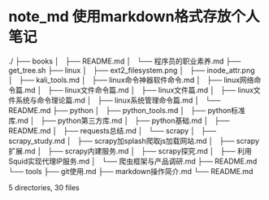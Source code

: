 # note_md 使用markdown格式存放个人笔记
./
├── books
│   ├── README.md
│   └── 程序员的职业素养.md
├── get_tree.sh
├── linux
│   ├── ext2_filesystem.png
│   ├── inode_attr.png
│   ├── kali_tools.md
│   ├── linux命令神器软件命令.md
│   ├── linux网络命令篇.md
│   ├── linux文件命令篇.md
│   ├── linux文件篇.md
│   ├── linux文件系统与命令理论篇.md
│   ├── linux系统管理命令篇.md
│   └── README.md
├── python
│   ├── python_tools.md
│   ├── python标准库.md
│   ├── python第三方库.md
│   ├── python基础.md
│   ├── README.md
│   ├── requests总结.md
│   └── scrapy
│       ├── scrapy_study.md
│       ├── scrapy加splash爬取js加载网站.md
│       ├── scrapy扩展.md
│       ├── scrapy内建服务.md
│       ├── scrapy探究.md
│       ├── 利用Squid实现代理IP服务.md
│       └── 爬虫框架与产品调研.md
├── README.md
└── tools
    ├── git使用.md
    ├── markdown操作简介.md
    └── README.md

5 directories, 30 files
